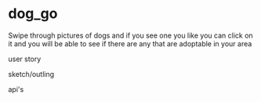 # dog_go
Swipe through pictures of dogs and if you see one you like you can click on it and you will be able to see if there are any that are adoptable in your area

user story

sketch/outling

api's